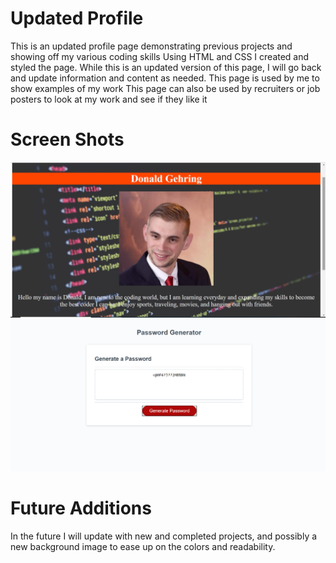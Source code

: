 # Updated Profile

This is an updated profile page demonstrating previous projects and showing off my various coding skills
Using HTML and CSS I created and styled the page. While this is an updated version of this page, I will go back and update information and content as needed.
This page is used by me to show examples of my work
This page can also be used by recruiters or job posters to look at my work and see if they like it

# Screen Shots
![Bio Page](Bio-page.png)
![Password Generator](Password-Generator.png)

# Future Additions

In the future I will update with new and completed projects, and possibly a new background image to ease up on the colors and readability.